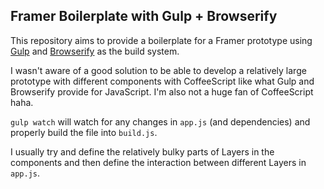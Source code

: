 ## Framer Boilerplate with Gulp + Browserify

This repository aims to provide a boilerplate for a Framer prototype using [Gulp](http://gulpjs.com/) and [Browserify](http://browserify.org/) as the build system.

I wasn't aware of a good solution to be able to develop a relatively large prototype with different components with CoffeeScript like what Gulp and Browserify provide for JavaScript. I'm also not a huge fan of CoffeeScript haha.

`gulp watch` will watch for any changes in `app.js` (and dependencies) and properly build the file into `build.js`.

I usually try and define the relatively bulky parts of Layers in the components and then define the interaction between different Layers in `app.js`.